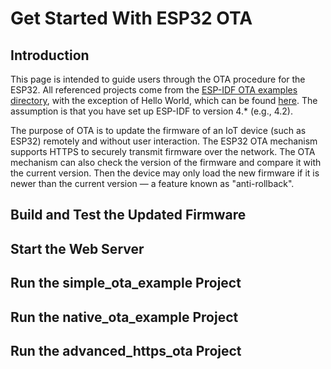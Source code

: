 # Get Started With ESP32 OTA

## Introduction

This page is intended to guide users through the OTA procedure for the ESP32. All referenced projects come from the [ESP-IDF OTA examples directory](https://github.com/espressif/esp-idf/tree/master/examples/system/ota), with the exception of Hello World, which can be found [here](https://github.com/espressif/esp-idf/tree/master/examples/get-started/hello_world). The assumption is that you have set up ESP-IDF to version 4.* (e.g., 4.2).

The purpose of OTA is to update the firmware of an IoT device (such as ESP32) remotely and without user interaction. The ESP32 OTA mechanism supports HTTPS to securely transmit firmware over the network. The OTA mechanism can also check the version of the firmware and compare it with the current version. Then the device may only load the new firmware if it is newer than the current version — a feature known as "anti-rollback".

## Build and Test the Updated Firmware

## Start the Web Server

## Run the simple_ota_example Project

## Run the native_ota_example Project

## Run the advanced_https_ota Project
